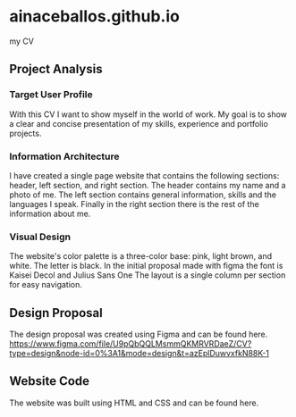 # ainaceballos.github.io
my CV

## Project Analysis

### Target User Profile
With this CV I want to show myself in the world of work.
My goal is to show a clear and concise presentation of my skills, experience and portfolio projects.

### Information Architecture
I have created a single page website that contains the following sections: header, left section, and right section.
The header contains my name and a photo of me.
The left section contains general information, skills and the languages ​​I speak. 
Finally in the right section there is the rest of the information about me.

### Visual Design
The website's color palette is a three-color base: pink, light brown, and white.
The letter is black. In the initial proposal made with figma the font is Kaisei Decol and Julius Sans One
The layout is a single column per section for easy navigation.

## Design Proposal
The design proposal was created using Figma and can be found here.
https://www.figma.com/file/U9pQbQQLMsmmQKMRVRDaeZ/CV?type=design&node-id=0%3A1&mode=design&t=azEplDuwvxfkN88K-1

## Website Code
The website was built using HTML and CSS and can be found here. 

